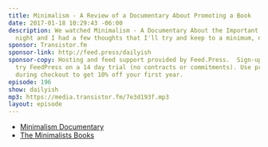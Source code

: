 ```yaml
---
title: Minimalism - A Review of a Documentary About Promoting a Book
date: 2017-01-18 10:29:43 -06:00
description: We watched Minimalism - A Documentary About the Important Things last
  night and I had a few thoughts that I'll try and keep to a minimum, naturally.
sponsor: Transistor.fm
sponsor-link: http://feed.press/dailyish
sponsor-copy: Hosting and feed support provided by Feed.Press.  Sign-up today and
  try FeedPress on a 14 day trial (no contracts or commitments). Use promo code "dailyish"
  during checkout to get 10% off your first year.
episode: 196
show: dailyish
mp3: https://media.transistor.fm/7e3d193f.mp3
layout: episode
---
```


* [Minimalism Documentary](https://minimalismfilm.com)
* [The Minimalists Books](http://www.theminimalists.com/books/)
